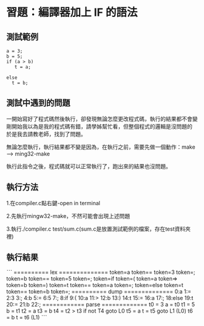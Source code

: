 # 習題：編譯器加上 IF 的語法

## 測試範例

```
a = 3;
b = 5;
if (a > b)
   t = a;

else 
  t = b;

```

## 測試中遇到的問題


一開始寫好了程式碼然後執行，卻發現無論怎麼更改程式碼，執行的結果都不會變
剛開始我以為是我的程式碼有錯，請學姊幫忙看，但整個程式的邏輯是沒問題的
於是我去請教老師，找到了問題。

無論怎麼執行，執行結果都不變是因為，在執行之前，需要先做一個動作：make
--> ming32-make

執行此指令之後，程式碼就可以正常執行了，跑出來的結果也沒問題。



## 執行方法
1.在compiler.c點右鍵-open in terminal

2.先執行mingw32-make，不然可能會出現上述問題

3.執行./compiler.c test/sum.c(sum.c是放置測試範例的檔案，存在test資料夾裡)


## 執行結果
ˋˋˋ
========== lex ==============
token=a
token==
token=3
token=;
token=b
token==
token=5
token=;
token=if
token=(
token=a
token=>
token=b
token=)
token=t
token==
token=a
token=;
token=else
token=t
token==
token=b
token=;
========== dump ==============
0:a
1:=
2:3
3:;
4:b
5:=
6:5
7:;
8:if
9:(
10:a
11:>
12:b
13:)
14:t
15:=
16:a
17:;
18:else
19:t
20:=
21:b
22:;
============ parse =============
t0 = 3
a = t0
t1 = 5
b = t1
t2 = a
t3 = b
t4 = t2 > t3
if not T4 goto L0
t5 = a
t = t5
goto L1
(L0)
t6 = b
t = t6
(L1)
ˋˋˋ
